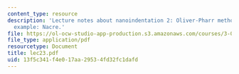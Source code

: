 ```yaml
---
content_type: resource
description: 'Lecture notes about nanoindentation 2: Oliver-Pharr method and one literature
  example: Nacre.'
file: https://ol-ocw-studio-app-production.s3.amazonaws.com/courses/3-052-nanomechanics-of-materials-and-biomaterials-spring-2007/13f5c341f4e017aa29534fd32fc1dafd_lec23.pdf
file_type: application/pdf
resourcetype: Document
title: lec23.pdf
uid: 13f5c341-f4e0-17aa-2953-4fd32fc1dafd
---
```

